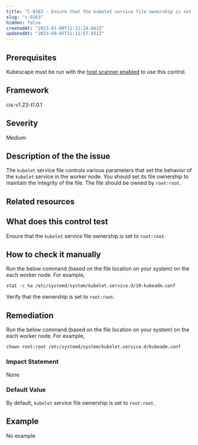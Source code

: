 ```yaml
---
title: "C-0163 - Ensure that the kubelet service file ownership is set to root:root"
slug: "c-0163"
hidden: false
createdAt: "2023-01-09T11:12:24.661Z"
updatedAt: "2023-09-05T11:11:57.451Z"
---
```

## Prerequisites
Kubescape must be run with the [host scanner enabled](/docs/scanning/#the-host-scanner) to use this control.
## Framework
cis-v1.23-t1.0.1
## Severity
Medium
## Description of the the issue
The `kubelet` service file controls various parameters that set the behavior of the `kubelet` service in the worker node. You should set its file ownership to maintain the integrity of the file. The file should be owned by `root:root`.
## Related resources

## What does this control test
Ensure that the `kubelet` service file ownership is set to `root:root`.
## How to check it manually
Run the below command (based on the file location on your system) on the each worker node. For example,

 
```
stat -c %a /etc/systemd/system/kubelet.service.d/10-kubeadm.conf

```
 Verify that the ownership is set to `root:root`.
## Remediation
Run the below command (based on the file location on your system) on the each worker node. For example,

 
```
chown root:root /etc/systemd/system/kubelet.service.d/kubeadm.conf

```
### Impact Statement
None
### Default Value
By default, `kubelet` service file ownership is set to `root:root`.
## Example
No example